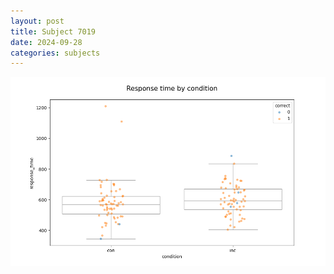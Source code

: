 ```yaml
---
layout: post
title: Subject 7019
date: 2024-09-28
categories: subjects
---
```


![](data/7019/run-1/7019_NF_rt.png)
